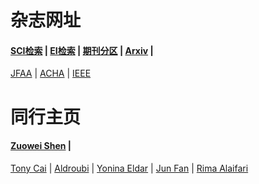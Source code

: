 # 杂志网址

#### <a href="https://www.webofknowledge.com">SCI检索</a> | <a href="http://www.engineeringvillage.com">EI检索</a> | <a href="http://202.113.68.3/lib/Sub.html#!Module/Resource/Type/Show/ColumnId/f3813a70-3119-43a0-8528-7d1e476937e6/ItemId/8bd11b0a-927e-4739-a642-56e1274a97c6">期刊分区</a> | <a href="https://arxiv.org/">Arxiv</a> |
<a href="https://www.springer.com/journal/41">JFAA</a> | <a href="https://www.sciencedirect.com/journal/applied-and-computational-harmonic-analysis">ACHA</a> | <a href="http://ieeexplore.ieee.org/">IEEE</a>

# 同行主页

 #### <a href="https://blog.nus.edu.sg/matzuows/">Zuowei Shen</a> |
  <a href="http://www-stat.wharton.upenn.edu/~tcai/"> Tony Cai</a> |
  <a href="https://as.vanderbilt.edu/math/bio/?who=akram-aldroubi">Aldroubi</a> |
  <a href="https://webee.technion.ac.il/Sites/People/YoninaEldar/index.php">Yonina Eldar</a> |
  <a href="http://www.math.hkbu.edu.hk/~junfan/">Jun Fan</a> |
  <a href="http://www.alaifari.com/">Rima Alaifari</a> 

